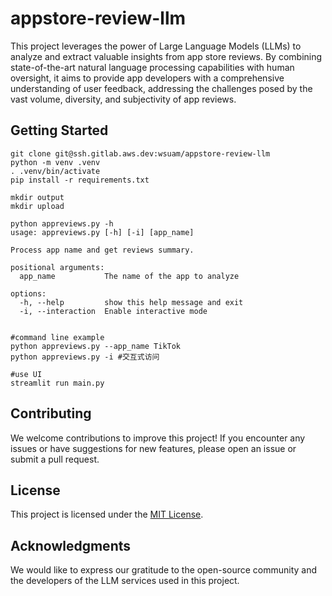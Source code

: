 # appstore-review-llm

This project leverages the power of Large Language Models (LLMs) to analyze and extract valuable insights from app store reviews. By combining state-of-the-art natural language processing capabilities with human oversight, it aims to provide app developers with a comprehensive understanding of user feedback, addressing the challenges posed by the vast volume, diversity, and subjectivity of app reviews.



## Getting Started

```
git clone git@ssh.gitlab.aws.dev:wsuam/appstore-review-llm
python -m venv .venv
. .venv/bin/activate
pip install -r requirements.txt

mkdir output
mkdir upload

python appreviews.py -h
usage: appreviews.py [-h] [-i] [app_name]

Process app name and get reviews summary.

positional arguments:
  app_name           The name of the app to analyze

options:
  -h, --help         show this help message and exit
  -i, --interaction  Enable interactive mode
  

#command line example
python appreviews.py --app_name TikTok
python appreviews.py -i #交互式访问

#use UI
streamlit run main.py

```





## Contributing

We welcome contributions to improve this project! If you encounter any issues or have suggestions for new features, please open an issue or submit a pull request.

## License

This project is licensed under the [MIT License](./LICENSE).

## Acknowledgments

We would like to express our gratitude to the open-source community and the developers of the LLM services used in this project.
